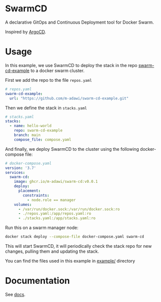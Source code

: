 # SwarmCD

A declarative GitOps and Continuous Deployment tool for Docker Swarm. 

Inspired by [ArgoCD](https://argo-cd.readthedocs.io/en/stable/). 

# Usage
In this example, we use SwarmCD to deploy the stack in the repo 
[swarm-cd-example](https://github.com/m-adawi/swarm-cd-example) to a docker swarm cluster.

First we add the repo to the file `repos.yaml`

```yaml
# repos.yaml
swarm-cd-example:
  url: "https://github.com/m-adawi/swarm-cd-example.git"
```

Then we define the stack in `stacks.yaml`

```yaml
# stacks.yaml
stacks:
  - name: hello-world
    repo: swarm-cd-example
    branch: main
    compose_file: compose.yaml
```

And finally, we deploy SwarmCD to the cluster 
using the following docker-compose file: 

```yaml
# docker-compose.yaml
version: '3.7'
services:
  swarm-cd:
    image: ghcr.io/m-adawi/swarm-cd:v0.0.1
    deploy:
      placement:
        constraints:
          - node.role == manager
    volumes:
      - /var/run/docker.sock:/var/run/docker.sock:ro
      - ./repos.yaml:/app/repos.yaml:ro
      - ./stacks.yaml:/app/stacks.yaml:ro
```

Run this on a swarm manager node:
```bash
docker stack deploy --compose-file docker-compose.yaml swarm-cd
```

This will start SwarmCD, it will periodically check the stack repo
for new changes, pulling them and updating the stack.

You can find the files used in this example in [example/](example/) directory



# Documentation
See [docs](docs/).

